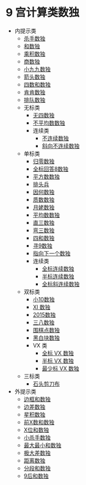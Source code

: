 # 9 宫计算类数独

* 内提示类
  * [杀手数独](内提示类/杀手数独.md)
  * [和数独](内提示类/和数独.md)
  * [乘积数独](内提示类/乘积数独.md)
  * [商数独](内提示类/商数独.md)
  * [小九九数独](内提示类/小九九数独.md)
  * [箭头数独](内提示类/箭头数独.md)
  * [四数和数独](内提示类/四数和数独.md)
  * [肯肯数独](内提示类/肯肯数独.md)
  * [排队数独](内提示类/排队数独.md)
  * 无标类
    * [无四数独](内提示类/无标类/无四数独.md)
    * [不平均数数独](内提示类/无标类/不平均数数独.md)
    * 连续类
      * [不连续数独](内提示类/无标类/连续类/不连续数独.md)
      * [斜向不连续数独](内提示类/无标类/连续类/斜向不连续数独.md)
  * 单标类
    * [归零数独](内提示类/单标类/归零数独.md)
    * [全标回答8数独](内提示类/单标类/全标回答8数独.md)
    * [平方数数独](内提示类/单标类/平方数数独.md)
    * [排头兵](内提示类/单标类/排头兵.md)
    * [因何数独](内提示类/单标类/因何数独.md)
    * [质数数独](内提示类/单标类/质数数独.md)
    * [月姥数独](内提示类/单标类/月姥数独.md)
    * [平均数数独](内提示类/单标类/平均数数独.md)
    * [直三数独](内提示类/单标类/直三数独.md)
    * [弯三数独](内提示类/单标类/弯三数独.md)
    * [四和数独](内提示类/单标类/四和数独.md)
    * [寻9数独](内提示类/单标类/寻9数独.md)
    * [指向下一个数独](内提示类/单标类/指向下一个数独.md)
    * 连续类
      * [全标连续数独](内提示类/单标类/连续类/全标连续数独.md)
      * [半标连续数独](内提示类/单标类/连续类/半标连续数独.md)
      * [全标斜连续数独](内提示类/单标类/连续类/全标斜连续数独.md)
  * 双标类
    * [小10数独](内提示类/双标类/全标小10数独.md)
    * [XI 数独](内提示类/双标类/XI%20数独.md)
    * [2015数独](内提示类/双标类/2015数独.md)
    * [三八数独](内提示类/双标类/三八数独.md)
    * [围棋点数独](内提示类/双标类/围棋点数独.md)
    * [黑白块数独](内提示类/双标类/黑白块数独.md)
    * VX 类
      * [全标 VX 数独](内提示类/双标类/VX%20类/全标%20VX%20数独.md)
      * [半标 VX 数独](内提示类/双标类/VX%20类/半标%20VX%20数独.md)
      * [最少标 VX 数独](内提示类/双标类/VX%20类/最少标%20VX%20数独.md)
  * 三标类
    * [石头剪刀布](内提示类/三标类/石头剪刀布.md)
* 外提示类
  * [边框和数独](外提示类/边框和数独.md)
  * [边差数独](外提示类/边差数独.md)
  * [星积数独](外提示类/星积数独.md)
  * [前X数和数独](外提示类/前X数和数独.md)
  * [X位和数独](外提示类/X位和数独.md)
  * [小杀手数独](外提示类/小杀手数独.md)
  * [最大最小和数独](外提示类/最大最小和数独.md)
  * [极大差数独](外提示类/极大差数独.md)
  * [距离数独](外提示类/距离数独.md)
  * [分段和数独](外提示类/分段和数独.md)
  * [9后和数独](外提示类/9后和数独.md)